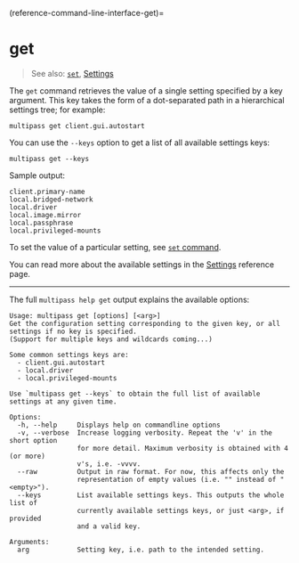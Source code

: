(reference-command-line-interface-get)=
# get

> See also: [`set`](/reference/command-line-interface/set), [Settings](/reference/settings/index)

The `get` command retrieves the value of a single setting specified by a key argument. This key takes the form of a dot-separated path in a hierarchical settings tree; for example:

```{code-block} text
multipass get client.gui.autostart
```

You can use the `--keys` option to get a list of all available settings keys:

```{code-block} text
multipass get --keys
```

Sample output:

```{code-block} text
client.primary-name
local.bridged-network
local.driver
local.image.mirror
local.passphrase
local.privileged-mounts
```

To set the value of a particular setting, see [`set` command](/reference/command-line-interface/set).

You can read more about the available settings in the [Settings](/reference/settings/index) reference page.

---

The full `multipass help get` output explains the available options:

```{code-block} text
Usage: multipass get [options] [<arg>]
Get the configuration setting corresponding to the given key, or all settings if no key is specified.
(Support for multiple keys and wildcards coming...)

Some common settings keys are:
  - client.gui.autostart
  - local.driver
  - local.privileged-mounts

Use `multipass get --keys` to obtain the full list of available settings at any given time.

Options:
  -h, --help     Displays help on commandline options
  -v, --verbose  Increase logging verbosity. Repeat the 'v' in the short option
                 for more detail. Maximum verbosity is obtained with 4 (or more)
                 v's, i.e. -vvvv.
  --raw          Output in raw format. For now, this affects only the
                 representation of empty values (i.e. "" instead of "<empty>").
  --keys         List available settings keys. This outputs the whole list of
                 currently available settings keys, or just <arg>, if provided
                 and a valid key.

Arguments:
  arg            Setting key, i.e. path to the intended setting.
```
